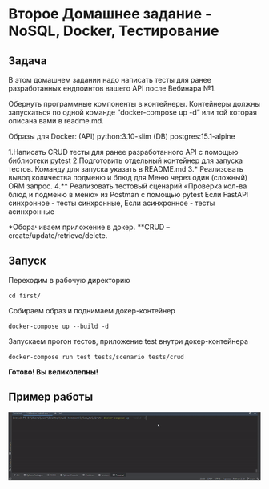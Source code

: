 # Второе Домашнее задание - NoSQL, Docker, Тестирование

## Задача
В этом домашнем задании надо написать тесты для ранее разработанных ендпоинтов вашего API после Вебинара №1.


Обернуть программные компоненты в контейнеры. Контейнеры должны запускаться по одной команде “docker-compose up -d” или той которая описана вами в readme.md.


Образы для Docker:
(API) python:3.10-slim
(DB) postgres:15.1-alpine


1.Написать CRUD тесты для ранее разработанного API с помощью библиотеки pytest
2.Подготовить отдельный контейнер для запуска тестов. Команду для запуска указать в README.md
3.* Реализовать вывод количества подменю и блюд для Меню через один (сложный) ORM запрос.
4.** Реализовать тестовый сценарий «Проверка кол-ва блюд и подменю в меню» из Postman с помощью pytest
Если FastAPI синхронное - тесты синхронные, Если асинхронное - тесты асинхронные


*Оборачиваем приложение в докер.
**CRUD – create/update/retrieve/delete.

## Запуск
Переходим в рабочую директорию
```
cd first/
```

Собираем образ и поднимаем докер-контейнер 
```
docker-compose up --build -d
```

Запускаем прогон тестов, приложение test внутри докер-контейнера
```
docker-compose run test tests/scenario tests/crud
```


**Готово! Вы великолепны!**


## Пример работы
![](https://github.com/he1lhamster/ylab_hw/blob/main/first/ylab_hw_2.gif)
